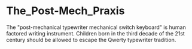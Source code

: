 # The_Post-Mech_Praxis
The "post-mechanical typewriter mechanical switch keyboard" is human factored writing instrument. Children born in the third decade of the 21st century should be allowed to escape the Qwerty typewriter tradition.
